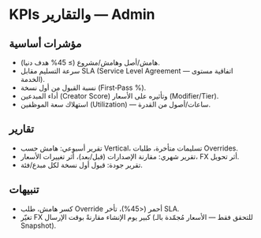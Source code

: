 # KPIs والتقارير — Admin

## مؤشرات أساسية
- هامش/أصل وهامش/مشروع (≥ 45% هدف دنيا).
- سرعة التسليم مقابل SLA (Service Level Agreement — اتفاقية مستوى الخدمة).
- نسبة القبول من أول نسخة (First‑Pass %).
- أداء المبدعين (Creator Score) وتأثيره على الأسعار (Modifier/Tier).
- استهلاك سعة الموظفين (Utilization) — ساعات/أصول من القدرة.

## تقارير
- تقرير أسبوعي: هامش حسب Vertical، تسليمات متأخرة، طلبات Overrides.
- تقرير شهري: مقارنة الإصدارات (قبل/بعد)، أثر تغييرات الأسعار، FX أثر تحويل.
- تقرير جودة: قبول أول نسخة لكل مبدع/فئة.

## تنبيهات
- كسر هامش، طلب Override أحمر (<45%)، تأخر SLA.
- تغيّر FX كبير يوم الإنشاء مقارنةً بوقت الإرسال (للتحقق فقط — الأسعار مُجمّدة بالـ Snapshot).
